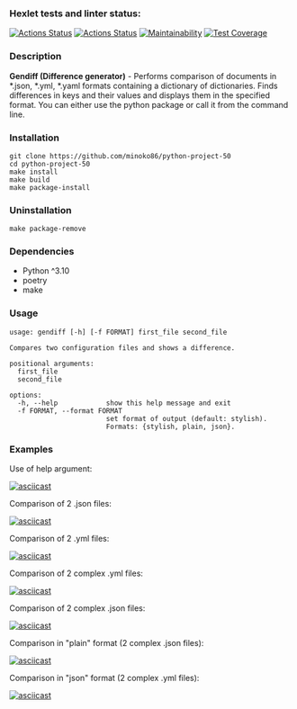 ### Hexlet tests and linter status:
[![Actions Status](https://github.com/minoko86/python-project-50/workflows/hexlet-check/badge.svg)](https://github.com/minoko86/python-project-50/actions)
[![Actions Status](https://github.com/minoko86/python-project-50/actions/workflows/code_climate_check.yml/badge.svg)](https://github.com/minoko86/python-project-50/actions)
[![Maintainability](https://api.codeclimate.com/v1/badges/4e2029c2c6047573d995/maintainability)](https://codeclimate.com/github/minoko86/python-project-50/maintainability)
[![Test Coverage](https://api.codeclimate.com/v1/badges/4e2029c2c6047573d995/test_coverage)](https://codeclimate.com/github/minoko86/python-project-50/test_coverage)

### Description
**Gendiff (Difference generator)** - Performs comparison of documents in *.json, *.yml, *.yaml formats containing a dictionary of dictionaries. Finds differences in keys and their values and displays them in the specified format.
You can either use the python package or call it from the command line.

### Installation
```
git clone https://github.com/minoko86/python-project-50
cd python-project-50
make install
make build
make package-install
```

### Uninstallation
```
make package-remove
```

### Dependencies
* Python ^3.10
* poetry
* make

### Usage
```
usage: gendiff [-h] [-f FORMAT] first_file second_file

Compares two configuration files and shows a difference.

positional arguments:
  first_file
  second_file

options:
  -h, --help            show this help message and exit
  -f FORMAT, --format FORMAT
                        set format of output (default: stylish).
                        Formats: {stylish, plain, json}.
```



### Examples


Use of help argument:

[![asciicast](https://asciinema.org/a/nWQATrNwIGmSzEVqVJMGgQUcQ.svg)](https://asciinema.org/a/nWQATrNwIGmSzEVqVJMGgQUcQ)

Comparison of 2 .json files:

[![asciicast](https://asciinema.org/a/ETboE5y9Zl7A2CnDd7WAFgTzH.svg)](https://asciinema.org/a/ETboE5y9Zl7A2CnDd7WAFgTzH)
 
Comparison of 2 .yml files:

[![asciicast](https://asciinema.org/a/6Is27QFhVCNbrctXFfadDfSv6.svg)](https://asciinema.org/a/6Is27QFhVCNbrctXFfadDfSv6)

Comparison of 2 complex .yml files:

[![asciicast](https://asciinema.org/a/8aG56hz4nnb0wzrYvGIlvkSiQ.svg)](https://asciinema.org/a/8aG56hz4nnb0wzrYvGIlvkSiQ)

Comparison of 2 complex .json files:

[![asciicast](https://asciinema.org/a/aNUgSAtY3Lzahz9M78pxz6S7V.svg)](https://asciinema.org/a/aNUgSAtY3Lzahz9M78pxz6S7V)

Comparison in "plain" format (2 complex .json files):

[![asciicast](https://asciinema.org/a/K2ZTVBUnkCc1E8jVhAHeOHN2x.svg)](https://asciinema.org/a/K2ZTVBUnkCc1E8jVhAHeOHN2x)

Comparison in "json" format (2 complex .yml files):

[![asciicast](https://asciinema.org/a/YeG1x8wXzcbG1bHqrngduBkPn.svg)](https://asciinema.org/a/YeG1x8wXzcbG1bHqrngduBkPn)